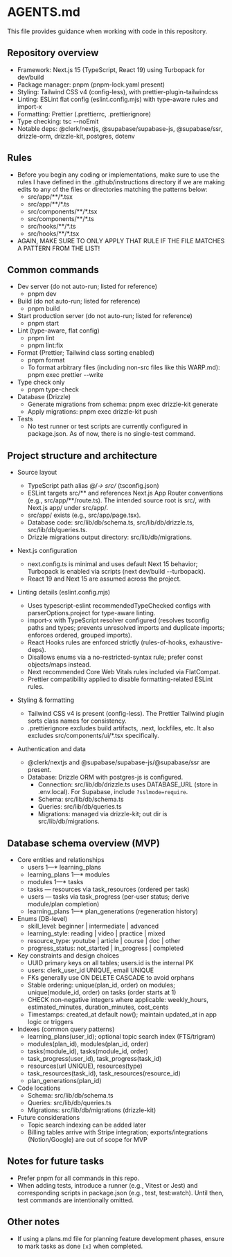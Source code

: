 # AGENTS.md

This file provides guidance when working with code in this repository.

## Repository overview

- Framework: Next.js 15 (TypeScript, React 19) using Turbopack for dev/build
- Package manager: pnpm (pnpm-lock.yaml present)
- Styling: Tailwind CSS v4 (config-less), with prettier-plugin-tailwindcss
- Linting: ESLint flat config (eslint.config.mjs) with type-aware rules and import-x
- Formatting: Prettier (.prettierrc, .prettierignore)
- Type checking: tsc --noEmit
- Notable deps: @clerk/nextjs, @supabase/supabase-js, @supabase/ssr, drizzle-orm, drizzle-kit, postgres, dotenv

## Rules

- Before you begin any coding or implementations, make sure to use the rules I have defined in the .github/instructions directory if we are making edits to any of the files or directories matching the patterns below:
  - src/app/\*\*/\*.tsx
  - src/app/\*\*/\*.ts
  - src/components/\*\*/\*.tsx
  - src/components/\*\*/\*.ts
  - src/hooks/\*\*/\*.ts
  - src/hooks/\*\*/\*.tsx
- AGAIN, MAKE SURE TO ONLY APPLY THAT RULE IF THE FILE MATCHES A PATTERN FROM THE LIST!

## Common commands

- Dev server (do not auto-run; listed for reference)
  - pnpm dev
- Build (do not auto-run; listed for reference)
  - pnpm build
- Start production server (do not auto-run; listed for reference)
  - pnpm start
- Lint (type-aware, flat config)
  - pnpm lint
  - pnpm lint:fix
- Format (Prettier; Tailwind class sorting enabled)
  - pnpm format
  - To format arbitrary files (including non-src files like this WARP.md): pnpm exec prettier --write <path>
- Type check only
  - pnpm type-check
- Database (Drizzle)
  - Generate migrations from schema: pnpm exec drizzle-kit generate
  - Apply migrations: pnpm exec drizzle-kit push
- Tests
  - No test runner or test scripts are currently configured in package.json. As of now, there is no single-test command.

## Project structure and architecture

- Source layout
  - TypeScript path alias @/_-> src/_ (tsconfig.json)
  - ESLint targets src/** and references Next.js App Router conventions (e.g., src/app/**/route.ts). The intended source root is src/, with Next.js app/ under src/app/.
  - src/app/ exists (e.g., src/app/page.tsx).
  - Database code: src/lib/db/schema.ts, src/lib/db/drizzle.ts, src/lib/db/queries.ts.
  - Drizzle migrations output directory: src/lib/db/migrations.

- Next.js configuration
  - next.config.ts is minimal and uses default Next 15 behavior; Turbopack is enabled via scripts (next dev/build --turbopack).
  - React 19 and Next 15 are assumed across the project.

- Linting details (eslint.config.mjs)
  - Uses typescript-eslint recommendedTypeChecked configs with parserOptions.project for type-aware linting.
  - import-x with TypeScript resolver configured (resolves tsconfig paths and types; prevents unresolved imports and duplicate imports; enforces ordered, grouped imports).
  - React Hooks rules are enforced strictly (rules-of-hooks, exhaustive-deps).
  - Disallows enums via a no-restricted-syntax rule; prefer const objects/maps instead.
  - Next recommended Core Web Vitals rules included via FlatCompat.
  - Prettier compatibility applied to disable formatting-related ESLint rules.

- Styling & formatting
  - Tailwind CSS v4 is present (config-less). The Prettier Tailwind plugin sorts class names for consistency.
  - .prettierignore excludes build artifacts, .next, lockfiles, etc. It also excludes src/components/ui/\*.tsx specifically.

- Authentication and data
  - @clerk/nextjs and @supabase/supabase-js/@supabase/ssr are present.
  - Database: Drizzle ORM with postgres-js is configured.
    - Connection: src/lib/db/drizzle.ts uses DATABASE_URL (store in .env.local). For Supabase, include `?sslmode=require`.
    - Schema: src/lib/db/schema.ts
    - Queries: src/lib/db/queries.ts
    - Migrations: managed via drizzle-kit; out dir is src/lib/db/migrations.

## Database schema overview (MVP)

- Core entities and relationships
  - users 1—\* learning_plans
  - learning_plans 1—\* modules
  - modules 1—\* tasks
  - tasks — resources via task_resources (ordered per task)
  - users — tasks via task_progress (per-user status; derive module/plan completion)
  - learning_plans 1—\* plan_generations (regeneration history)
- Enums (DB-level)
  - skill_level: beginner | intermediate | advanced
  - learning_style: reading | video | practice | mixed
  - resource_type: youtube | article | course | doc | other
  - progress_status: not_started | in_progress | completed
- Key constraints and design choices
  - UUID primary keys on all tables; users.id is the internal PK
  - users: clerk_user_id UNIQUE, email UNIQUE
  - FKs generally use ON DELETE CASCADE to avoid orphans
  - Stable ordering: unique(plan_id, order) on modules; unique(module_id, order) on tasks (order starts at 1)
  - CHECK non-negative integers where applicable: weekly_hours, estimated_minutes, duration_minutes, cost_cents
  - Timestamps: created_at default now(); maintain updated_at in app logic or triggers
- Indexes (common query patterns)
  - learning_plans(user_id); optional topic search index (FTS/trigram)
  - modules(plan_id), modules(plan_id, order)
  - tasks(module_id), tasks(module_id, order)
  - task_progress(user_id), task_progress(task_id)
  - resources(url UNIQUE), resources(type)
  - task_resources(task_id), task_resources(resource_id)
  - plan_generations(plan_id)
- Code locations
  - Schema: src/lib/db/schema.ts
  - Queries: src/lib/db/queries.ts
  - Migrations: src/lib/db/migrations (drizzle-kit)
- Future considerations
  - Topic search indexing can be added later
  - Billing tables arrive with Stripe integration; exports/integrations (Notion/Google) are out of scope for MVP

## Notes for future tasks

- Prefer pnpm for all commands in this repo.
- When adding tests, introduce a runner (e.g., Vitest or Jest) and corresponding scripts in package.json (e.g., test, test:watch). Until then, test commands are intentionally omitted.

## Other notes

- If using a plans.md file for planning feature development phases, ensure to mark tasks as done `[x]` when completed.
